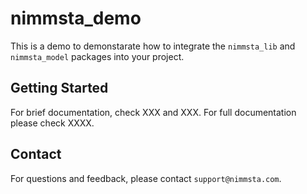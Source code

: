 # nimmsta_demo

This is a demo to demonstarate how to integrate the `nimmsta_lib` and `nimmsta_model` packages into your project.

## Getting Started

For brief documentation, check XXX and XXX. For full documentation please check XXXX.

## Contact
For questions and feedback, please contact `support@nimmsta.com`.